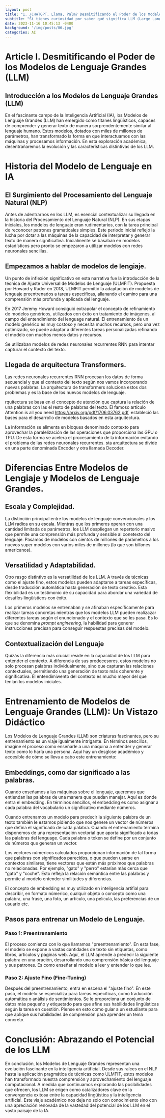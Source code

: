 ```yaml
---
layout: post
title: "1. ¿CHATGPT, Llama, Palm? Desmitificando el Poder de los Modelos de Lenguaje Grandes (LLM)"
subtitle: "Si tienes curiosidad por saber qué significa LLM (Large Languaje Model) y no tienes nada mejor que hacer en los próximos 10 minutos, sigue leyendo. Verás que nos es tan complicado"
date: 2023-11-16 10:45:13 -0400
background: '/img/posts/06.jpg'
categories: AI
---
```


# Article I.	Desmitificando el Poder de los Modelos de Lenguaje Grandes (LLM)

## Introducción a los Modelos de Lenguaje Grandes (LLM)

En el fascinante campo de la Inteligencia Artificial (IA), los Modelos de Lenguaje Grandes (LLM) han emergido como titanes lingüísticos, capaces de comprender y generar texto de manera sorprendentemente similar al lenguaje humano. Estos modelos, dotados con miles de millones de parámetros, han transformado la forma en que interactuamos con las máquinas y procesamos información. En esta exploración académica, desentrañaremos la evolución y las características distintivas de los LLM.

# Historia del Modelo de Lenguaje en IA

## El Surgimiento del Procesamiento del Lenguaje Natural (NLP)
Antes de adentrarnos en los LLM, es esencial contextualizar su llegada en la historia del Procesamiento del Lenguaje Natural (NLP). En sus etapas iniciales, los modelos de lenguaje eran rudimentarios, con la tarea principal de reconocer patrones gramaticales simples. Este periodo inicial reflejó la lucha por dotar a las máquinas de la capacidad de interpretar y generar texto de manera significativa.
Inicialmente se basaban en modelos estadísticos pero pronto se empezaron a utilizar modelos con redes neuronales sencillas.


## Empezamos a hablar de modelos de lengiaje.
Un punto de inflexión significativo en esta narrativa fue la introducción de la técnica de Ajuste Universal de Modelos de Lenguaje (ULMFIT). Propuesta por Howard y Ruder en 2018, ULMFIT permitió la adaptación de modelos de lenguaje preentrenados a tareas específicas, allanando el camino para una comprensión más profunda y aplicada del lenguaje.

En 2017 Jeremy Howard consiguió extrapolar el concepto de refinamiento de modelos genéricos, utilizados con éxito en tratamiento de imágenes, al campo del entendimiento del lenguage natural. El entrenamiento de un modelo genérico es muy costoso y necesita muchos recursos, pero una vez optimizado, se puede adaptar a diferentes tareas personalizadas refinando el modelo con muchos menos datos y recursos.

Se utilizaban modelos de redes neuronales recurrentes RNN para intentar capturar el contexto del texto. 

## Llegada de arquitectura Transformers.
Las redes neuronales recurrentes RNN procesan los datos de forma secuencial y que el contexto del texto según nos vamos incorporando nuevas palabras. La arquitectura de transformers soluciona estos dos problemas y es la base de los nuevos modelos de lenguaje.

rquitectura se basa en el concepto de atención que captura la relación de una palabras con las el resto de palabras del texto. El famoso artículo 
Attention is all you need https://arxiv.org/pdf/1706.03762.pdf, estableció las bases para el desarrollo de modelos basados en esta arquitectura.

La información se alimenta en bloques denominado contexto para aprovechar la paralelización de las operaciones que proporciona las GPU o TPU. De esta forma se acelera el procesamiento de la información evitando el problema de las redes neuronales recurrentes.
sta arquitectura se divide en una parte denominada Encoder y otra llamada Decoder.


# Diferencias Entre Modelos de Lengiaje y Modelos de Lenguaje Grandes.
## Escala y Complejidad.
La distinción principal entre los modelos de lenguaje convencionales y los LLM radica en su escala. Mientras que los primeros operan con una cantidad limitada de parámetros, los LLM despliegan un repertorio masivo que permite una comprensión más profunda y sensible al conetexto del lenguaje. Pasamos de modelos con cientos de millones de parámetros a los nuevos super modelos con varios miles de millones (lo que son billones americanos).


## Versatilidad y Adaptabilidad.
Otro rasgo distintivo es la versatilidad de los LLM. A través de técnicas como el ajuste fino, estos modelos pueden adaptarse a tareas específicas, desde traducción automática hasta generación de texto creativo. Esta flexibilidad es un testimonio de su capacidad para abordar una variedad de desafíos lingüísticos con éxito.

Los primeros modelos se entrenaban y se afinaban específicamente para realizar tareas concretas mientras que los modelos LLM pueden realizazar diferentes tareas según el enuncionado y el contexto que se les pasa. Es lo que se denomina *prompt engineering*, la habilidad para generar instrucciones precisan para conseguir respuestas precisas del modelo.

## Contextualización del Lenguaje
Quizás la diferencia más crucial reside en la capacidad de los LLM para entender el contexto. A diferencia de sus predecesores, estos modelos no solo procesan palabras individualmente, sino que capturan las relaciones contextuales, permitiendo una generación de texto más coherente y significativa.
El entendimiwento del contexto es mucho mayor del que tenían los modelos iniciales.

# Entrenamiento de Modelos de Lenguaje Grandes (LLM): Un Vistazo Didáctico
Los Modelos de Lenguaje Grandes (LLM) son criaturas fascinantes, pero su entrenamiento es un viaje igualmente intrigante. En términos sencillos, imagine el proceso como enseñarle a una máquina a entender y generar texto como lo haría una persona. Aquí hay un desglose académico y accesible de cómo se lleva a cabo este entrenamiento:

## Embeddings, como dar significado a las palabras.
Cuando enseñamos a las máquinas sobre el lenguaje, queremos que entiendan las palabras de una manera que puedan manejar. Aquí es donde entra el embedding. En términos sencillos, el embedding es como asignar a cada palabra del vocabulario un significativo mediante números.

Cuando entrenamos un modelo para predecir la siguiente palabra de un texto también le estamos pidiendo que nos genere un vector de números que defina el significado de cada palabra. Cuando el entrenamiento termina disponemos de una representación vectorial que aporta significado a todas las palabras del lenguage. Cada palabra o token se define por un conjunto de números que generan un vector.

Los vectores númericos calculados proporcionan información de tal forma que palabras con significados parecidos, o que pueden usarse en contextos similares, tiene vectores que están más próximos que palabras no relacionadas. Por ejemplo, "gato" y "perro" estarían más cerca que "gato" y "coche". Esto refleja la relación semántica entre las palabras y permite al modelo entender similitudes y diferencias.

El concepto de embedding es muy utilizado en inteligencia artifial para describir, en formato númerico, cualquir objeto o concepto como una palabra, una frase, una foto, un artículo, una película, las preferencias de un usuario etc.

## Pasos para entrenar un Modelo de Lenguaje.

### Paso 1: Preentrenamiento
El proceso comienza con lo que llamamos "preentrenamiento". En esta fase, el modelo se expone a vastas cantidades de texto sin etiquetas, como libros, artículos y páginas web. Aquí, el LLM aprende a predecir la siguiente palabra en una oración, desarrollando una comprensión básica del lenguaje y sus patrones. Es como enseñar al modelo a leer y entender lo que lee.

### Paso 2: Ajuste Fino (Fine-Tuning)
Después del preentrenamiento, entra en escena el "ajuste fino". En este paso, el modelo se especializa para tareas específicas, como traducción automática o análisis de sentimientos. Se le proporciona un conjunto de datos más pequeño y etiquetado para que afine sus habilidades lingüísticas según la tarea en cuestión. Piense en esto como guiar a un estudiante para que aplique sus habilidades de comprensión para aprender un tema concreto.



# Conclusión: Abrazando el Potencial de los LLM
En conclusión, los Modelos de Lenguaje Grandes representan una evolución fascinante en la inteligencia artificial. Desde sus raíces en el NLP hasta la aplicación pragmática de técnicas como ULMFIT, estos modelos han transformado nuestra comprensión y aprovechamiento del lenguaje computacional. A medida que continuamos explorando las posibilidades que ofrecen, los LLM se erigen como catalizadores clave en la convergencia exitosa entre la capacidad lingüística y la inteligencia artificial. Este viaje académico nos deja no solo con conocimiento sino con una apreciación renovada de la vastedad del potencial de los LLM en el vasto paisaje de la IA.
